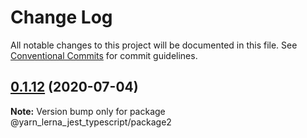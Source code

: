# Change Log

All notable changes to this project will be documented in this file.
See [Conventional Commits](https://conventionalcommits.org) for commit guidelines.

## [0.1.12](https://github.com/SeyyedKhandon/yarn_lerna_jest_typescript/compare/@yarn_lerna_jest_typescript/package2@0.1.11...@yarn_lerna_jest_typescript/package2@0.1.12) (2020-07-04)

**Note:** Version bump only for package @yarn_lerna_jest_typescript/package2

